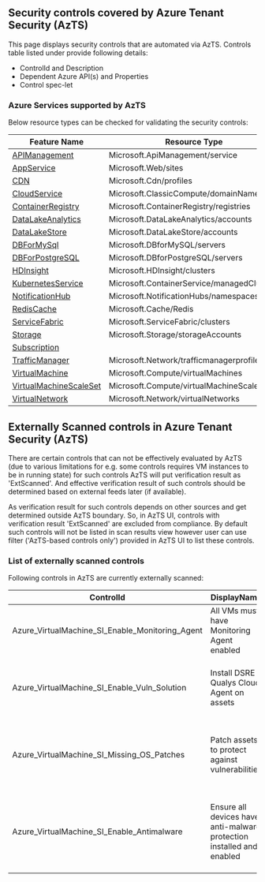 ## Security controls covered by Azure Tenant Security (AzTS)

This page displays security controls that are automated via AzTS. Controls table listed under provide following details:
- ControlId and Description
- Dependent Azure API(s) and Properties
- Control spec-let

### Azure Services supported by AzTS

Below resource types can be checked for validating the security controls:

|Feature Name|Resource Type|
|---|---|
|[APIManagement](Feature/APIManagement.md)|Microsoft.ApiManagement/service|
|[AppService](Feature/AppService.md)|Microsoft.Web/sites|
|[CDN](Feature/CDN.md)|Microsoft.Cdn/profiles|
|[CloudService](Feature/CloudService.md)|Microsoft.ClassicCompute/domainNames|
|[ContainerRegistry](Feature/ContainerRegistry.md)|Microsoft.ContainerRegistry/registries|
|[DataLakeAnalytics](Feature/DataLakeAnalytics.md)|Microsoft.DataLakeAnalytics/accounts|
|[DataLakeStore](Feature/DataLakeStore.md)|Microsoft.DataLakeStore/accounts|
|[DBForMySql](Feature/DBForMySql.md)|Microsoft.DBforMySQL/servers|
|[DBForPostgreSQL](Feature/DBForPostgreSQL.md)|Microsoft.DBforPostgreSQL/servers|
|[HDInsight](Feature/HDInsight.md)|Microsoft.HDInsight/clusters|
|[KubernetesService](Feature/KubernetesService.md)|Microsoft.ContainerService/managedClusters|
|[NotificationHub](Feature/NotificationHub.md)|Microsoft.NotificationHubs/namespaces|
|[RedisCache](Feature/RedisCache.md)|Microsoft.Cache/Redis|
|[ServiceFabric](Feature/ServiceFabric.md)|Microsoft.ServiceFabric/clusters|
|[Storage](Feature/Storage.md)|Microsoft.Storage/storageAccounts|
|[Subscription](Feature/SubscriptionCore.md)|
|[TrafficManager](Feature/TrafficManager.md)|Microsoft.Network/trafficmanagerprofiles|
|[VirtualMachine](Feature/VirtualMachine.md)|Microsoft.Compute/virtualMachines|
|[VirtualMachineScaleSet](Feature/VirtualMachineScaleSet.md)|Microsoft.Compute/virtualMachineScaleSets|
|[VirtualNetwork](Feature/VirtualNetwork.md)|Microsoft.Network/virtualNetworks|

## Externally Scanned controls in Azure Tenant Security (AzTS)

There are certain controls that can not be effectively evaluated by AzTS (due to various limitations for e.g. some controls requires VM instances to be in running state) for such controls AzTS will put verification result as 'ExtScanned'. And effective verification result of such controls should be determined based on external feeds later (if available). 

As verification result for such controls depends on other sources and get determined outside AzTS boundary. So, in AzTS UI, controls with verification result 'ExtScanned' are excluded from compliance. By default such controls will not be listed in scan results view however user can use filter ('AzTS-based controls only') provided in AzTS UI to list these controls.

### List of externally scanned controls

Following controls in AzTS are currently externally scanned:

| ControlId | DisplayName | Description |
|-----------|-------------|-------------|
| Azure_VirtualMachine_SI_Enable_Monitoring_Agent|All VMs must have Monitoring Agent enabled|All VMs must have Monitoring Agent enabled|
| Azure_VirtualMachine_SI_Enable_Vuln_Solution|Install DSRE Qualys Cloud Agent on assets|Vulnerability assessment solution should be installed on VM|
| Azure_VirtualMachine_SI_Missing_OS_Patches|Patch assets to protect against vulnerabilities|Virtual Machine must have all the required OS patches installed|
| Azure_VirtualMachine_SI_Enable_Antimalware|Ensure all devices have anti-malware protection installed and enabled|Antimalware must be enabled with real time protection on Virtual Machine|
